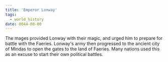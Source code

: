 ```yaml
---
title: 'Emperor Lonway'
tags:
  - world_history
date: 0044-00-00
---
```

The mages provided Lonway with their magic, and urged him to prepare for battle with the Faeries. Lonway's army then progressed to the ancient city of Mindas to open the gates to the land of Faeries. Many nations used this as an excuse to start their own political battles.